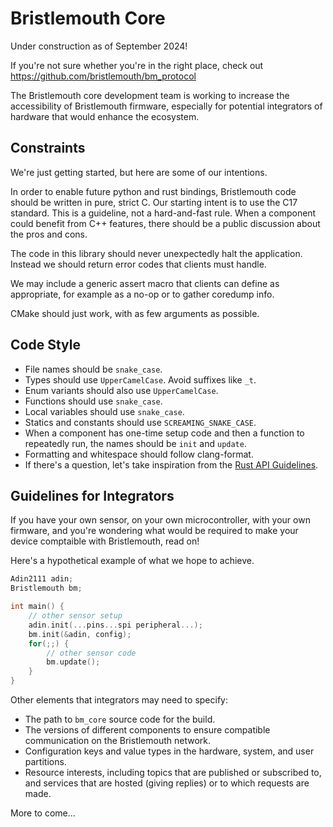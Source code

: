 # Bristlemouth Core

Under construction as of September 2024!

If you're not sure whether you're in the right place, check out
https://github.com/bristlemouth/bm_protocol

The Bristlemouth core development team is working to increase the
accessibility of Bristlemouth firmware, especially for potential
integrators of hardware that would enhance the ecosystem.

## Constraints

We're just getting started, but here are some of our intentions.

In order to enable future python and rust bindings, Bristlemouth code should be
written in pure, strict C. Our starting intent is to use the C17 standard.
This is a guideline, not a hard-and-fast rule. When a component could benefit
from C++ features, there should be a public discussion about the pros and cons.

The code in this library should never unexpectedly halt the application.
Instead we should return error codes that clients must handle.

We may include a generic assert macro that clients can define as appropriate,
for example as a no-op or to gather coredump info.

CMake should just work, with as few arguments as possible.

## Code Style

- File names should be `snake_case`.
- Types should use `UpperCamelCase`. Avoid suffixes like `_t`.
- Enum variants should also use `UpperCamelCase`.
- Functions should use `snake_case`.
- Local variables should use `snake_case`.
- Statics and constants should use `SCREAMING_SNAKE_CASE`.
- When a component has one-time setup code and then a function to repeatedly run, the names should be `init` and `update`.
- Formatting and whitespace should follow clang-format.
- If there's a question, let's take inspiration from the [Rust API Guidelines](https://rust-lang.github.io/api-guidelines/naming.html).

## Guidelines for Integrators

If you have your own sensor, on your own microcontroller,
with your own firmware, and you're wondering what would be required
to make your device comptaible with Bristlemouth, read on!

Here's a hypothetical example of what we hope to achieve.

```C
Adin2111 adin;
Bristlemouth bm;

int main() {
    // other sensor setup
    adin.init(...pins...spi peripheral...);
    bm.init(&adin, config);
    for(;;) {
        // other sensor code
        bm.update();
    }
}
```

Other elements that integrators may need to specify:

- The path to `bm_core` source code for the build.
- The versions of different components to ensure compatible communication on the Bristlemouth network.
- Configuration keys and value types in the hardware, system, and user partitions.
- Resource interests, including topics that are published or subscribed to, and services that are hosted (giving replies) or to which requests are made.

More to come...
